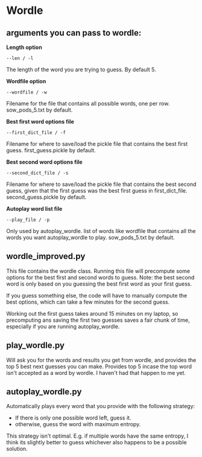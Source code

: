 # Wordle

## arguments you can pass to wordle:
**Length option**

    --len / -l

The length of the word you are trying to guess. By default 5.

**Wordfile option**

    --wordfile / -w

Filename for the file that contains all possible words, one per row. sow_pods_5.txt by default.

**Best first word options file**

    --first_dict_file / -f

Filename for where to save/load the pickle file that contains the best first guess. first_guess.pickle by default.

**Best second word options file**

    --second_dict_file / -s
    
Filename for where to save/load the pickle file that contains the best second guess, given that the first guess was the best first guess in first_dict_file. second_guess.pickle by default.

**Autoplay word list file**

    --play_file / -p
    
Only used by autoplay_wordle. list of words like wordfile that contains all the words you want autoplay_wordle to play. sow_pods_5.txt by default.

## wordle_improved.py
This file contains the wordle class. Running this file will precompute some options for the best first and second words to guess. Note: the best second word is only based on you guessing the best first word as your first guess.

If you guess something else, the code will have to manually compute the best options, which can take a few minutes for the second guess.

Working out the first guess takes around 15 minutes on my laptop, so precomputing ans saving the first two guesses saves a fair chunk of time, especially if you are running autoplay_wordle.

## play_wordle.py
Will ask you for the words and results you get from wordle, and provides the top 5 best next guesses you can make. Provides top 5 incase the top word isn't accepted as a word by wordle. I haven't had that happen to me yet.

## autoplay_wordle.py
Automatically plays every word that you provide with the following strategy:
- If there is only one possible word left, guess it.
- otherwise, guess the word with maximum entropy.

This strategy isn't optimal. E.g. if multiple words have the same entropy, I think its slightly better to guess whichever also happens to be a possible solution.
